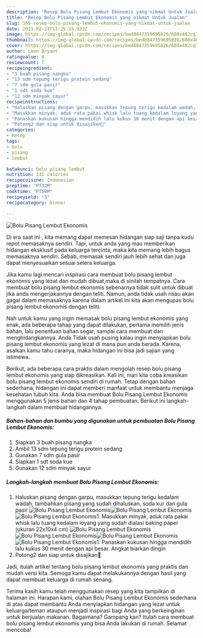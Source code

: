 ```yaml
---
description: "Resep Bolu Pisang Lembut Ekonomis yang nikmat Untuk Jualan"
title: "Resep Bolu Pisang Lembut Ekonomis yang nikmat Untuk Jualan"
slug: 165-resep-bolu-pisang-lembut-ekonomis-yang-nikmat-untuk-jualan
date: 2021-02-21T13:25:15.933Z
image: https://img-global.cpcdn.com/recipes/bed8847359695826/680x482cq70/bolu-pisang-lembut-ekonomis-foto-resep-utama.jpg
thumbnail: https://img-global.cpcdn.com/recipes/bed8847359695826/680x482cq70/bolu-pisang-lembut-ekonomis-foto-resep-utama.jpg
cover: https://img-global.cpcdn.com/recipes/bed8847359695826/680x482cq70/bolu-pisang-lembut-ekonomis-foto-resep-utama.jpg
author: Leon Bryant
ratingvalue: 4
reviewcount: 7
recipeingredient:
- "3 buah pisang nangka"
- "13 sdm tepung terigu protein sedang"
- "7 sdm gula pasir"
- "1 sdt soda kue"
- "12 sdm minyak sayur"
recipeinstructions:
- "Haluskan pisang dengan garpu, masukkan tepung terigu kedalam wadah, tambahkan pisang yang sudah dihaluskan, soda kur dan gula pasir"
- "Masukkan minyak, aduk rata pakai whisk lalu tuang kedalam loyang yang sudah dialasi baking paper (ukuran 22x10x4 cm)"
- "Panaskan kukusan hingga mendidih lalu kukus 30 menit dengan api besar. Angkat biarkan dingin"
- "Potong2 dan siap untuk disajikan🥰"
categories:
- Resep
tags:
- bolu
- pisang
- lembut

katakunci: bolu pisang lembut 
nutrition: 131 calories
recipecuisine: Indonesian
preptime: "PT32M"
cooktime: "PT58M"
recipeyield: "3"
recipecategory: Dinner

---
```



![Bolu Pisang Lembut Ekonomis](https://img-global.cpcdn.com/recipes/bed8847359695826/680x482cq70/bolu-pisang-lembut-ekonomis-foto-resep-utama.jpg)

Di era  saat ini , kita memang dapat memesan hidangan siap saji tanpa kudu repot memasaknya sendiri. Tapi, untuk anda yang mau memberikan hidangan eksklusif pada keluarga tercinta, maka kita memang lebih bagus memasaknya sendiri. Sebab, memasak sendiri jauh lebih sehat dan juga dapat menyesuaikan sesuai selera keluarga.

Jika kamu lagi mencari inspirasi cara membuat bolu pisang lembut ekonomis yang lezat dan mudah dibuat,maka di sinilah tempatnya. Cara membuat bolu pisang lembut ekonomis  sebenarnya tidak sulit untuk dibuat jika anda mengerjakannya dengan teliti. Namun, anda tidak usah risau akan gagal dalam memasaknya 
karena dalam artikel ini kita akan mengupas bolu pisang lembut ekonomis dengan teliti.  



Nah untuk kamu yang ingin memasak bolu pisang lembut ekonomis yang enak, ada beberapa tahap yang dapat dilakukan, pertama memilih jenis bahan, lalu penentuan bahan segar, sampai cara membuat dan menghidangkannya. Anda Tidak usah pusing kalau ingin menyiapkan bolu pisang lembut ekonomis yang lezat di mana pun anda berada. Karena, asalkan kamu  tahu caranya, maka hidangan ini bisa jadi sajian yang istimewa.

Berikut, ada beberapa cara praktis  dalam mengolah resep bolu pisang lembut ekonomis yang siap dikreasikan. Kali ini, mari kita coba kreasikan bolu pisang lembut ekonomis sendiri di rumah. Tetap dengan bahan sederhana, hidangan ini dapat memberi manfaat untuk membantu menjaga kesehatan tubuh kita. Anda bisa membuat Bolu Pisang Lembut Ekonomis menggunakan 5 jenis bahan dan 4 tahap pembuatan. Berikut ini langkah-langkah dalam membuat hidangannya.

<!--inarticleads1-->

##### Bahan-bahan dan bumbu yang digunakan untuk pembuatan Bolu Pisang Lembut Ekonomis:

1. Siapkan 3 buah pisang nangka
1. Ambil 13 sdm tepung terigu protein sedang
1. Gunakan 7 sdm gula pasir
1. Siapkan 1 sdt soda kue
1. Gunakan 12 sdm minyak sayur




<!--inarticleads2-->

##### Langkah-langkah membuat Bolu Pisang Lembut Ekonomis:

1. Haluskan pisang dengan garpu, masukkan tepung terigu kedalam wadah, tambahkan pisang yang sudah dihaluskan, soda kur dan gula pasir
<img src="https://img-global.cpcdn.com/steps/b85f13aa4830436e/160x128cq70/bolu-pisang-lembut-ekonomis-langkah-memasak-1-foto.jpg" alt="Bolu Pisang Lembut Ekonomis"><img src="https://img-global.cpcdn.com/steps/c70e08f5ae82f5a4/160x128cq70/bolu-pisang-lembut-ekonomis-langkah-memasak-1-foto.jpg" alt="Bolu Pisang Lembut Ekonomis"><img src="https://img-global.cpcdn.com/steps/a517f14e1d1c9c8e/160x128cq70/bolu-pisang-lembut-ekonomis-langkah-memasak-1-foto.jpg" alt="Bolu Pisang Lembut Ekonomis">1. Masukkan minyak, aduk rata pakai whisk lalu tuang kedalam loyang yang sudah dialasi baking paper (ukuran 22x10x4 cm)
<img src="https://img-global.cpcdn.com/steps/97d732d891df7bbf/160x128cq70/bolu-pisang-lembut-ekonomis-langkah-memasak-2-foto.jpg" alt="Bolu Pisang Lembut Ekonomis"><img src="https://img-global.cpcdn.com/steps/5e49fa3afe6d7304/160x128cq70/bolu-pisang-lembut-ekonomis-langkah-memasak-2-foto.jpg" alt="Bolu Pisang Lembut Ekonomis"><img src="//assets-global.cpcdn.com/assets/icons/button_play-2c75c40dde080a61004c1f40b05d8f140eaff45d7e9e6481dc71c63d2e7c4909.png" alt="Bolu Pisang Lembut Ekonomis"><img src="https://img-global.cpcdn.com/steps/1999b481b10bea95/160x128cq70/bolu-pisang-lembut-ekonomis-langkah-memasak-2-foto.jpg" alt="Bolu Pisang Lembut Ekonomis">1. Panaskan kukusan hingga mendidih lalu kukus 30 menit dengan api besar. Angkat biarkan dingin
1. Potong2 dan siap untuk disajikan🥰




Jadi, itulah artikel tentang  bolu pisang lembut ekonomis  yang praktis dan mudah versi kita. Semoga kamu dapat melakukannya dengan hasil yang dapat membuat keluarga di rumah senang. 

Terima kasih kamu telah menggunakan resep yang kita tampilkan di halaman ini. Harapan kami, olahan  Bolu Pisang Lembut Ekonomis sederhana di atas dapat membantu Anda menyiapkan hidangan yang lezat untuk keluarga/teman ataupun menjadi inspirasi bagi Anda yang berkeinginan untuk berjualan makanan. Bagaimana? Gampang kan? Itulah cara membuat bolu pisang lembut ekonomis yang bisa Anda lakukan di rumah. Selamat mencoba!

